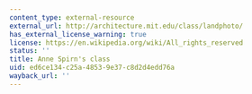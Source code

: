 ```yaml
---
content_type: external-resource
external_url: http://architecture.mit.edu/class/landphoto/
has_external_license_warning: true
license: https://en.wikipedia.org/wiki/All_rights_reserved
status: ''
title: Anne Spirn's class
uid: ed6ce134-c25a-4853-9e37-c8d2d4edd76a
wayback_url: ''
---
```

